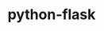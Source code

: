 ---
title: python-flask
registryType: instrumentation
tags:
  - opentracing
  - Python
repo: https://github.com/opentracing-contrib/python-flask
license: BSD 3-Clause "New" or "Revised" License
description: OpenTracing instrumentation for the Flask microframework
authors: OpenTracing Contributors
---